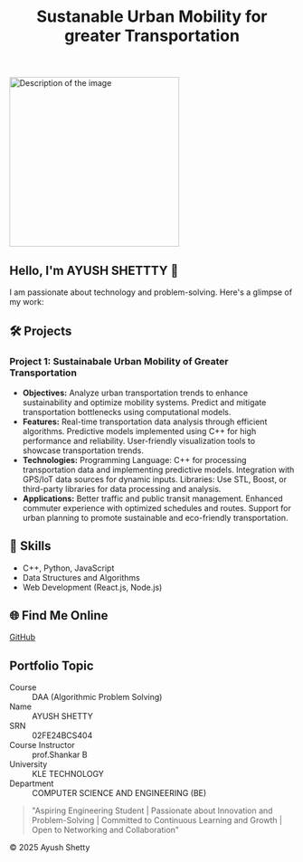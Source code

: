 <!DOCTYPE html>
<html lang="en">
<head>
    <meta charset="UTF-8">
    <meta name="viewport" content="width=device-width, initial-scale=1.0">
    <title>AYUSH SHETTY - Portfolio</title>
    <link rel="stylesheet" href="style.css">
</head>
<body>
    <header class="header">
        <h1>Sustanable Urban Mobility for greater Transportation</h1>
    </header>
    <main>
        <img src="images/images.jpg" alt="Description of the image" width="300">
        <section class="about">
            <h2>Hello, I'm <span class="highlight">AYUSH SHETTTY</span> 👋</h2>
            <p>I am passionate about technology and problem-solving. Here's a glimpse of my work:</p>
        </section>
        <section class="projects">
            <h2>🛠️ Projects</h2>
            <div class="project-card">
                <h3>Project 1: Sustainabale Urban Mobility of Greater Transportation</h3>
                <ul>
                    <li><strong>Objectives:</strong> Analyze urban transportation trends to enhance sustainability and optimize mobility systems.
                                                    Predict and mitigate transportation bottlenecks using computational models.</li>
                    <li><strong>Features:</strong> Real-time transportation data analysis through efficient algorithms.
Predictive models implemented using C++ for high performance and reliability.
User-friendly visualization tools to showcase transportation trends.</li>
                    <li><strong>Technologies:</strong> Programming Language: C++ for processing transportation data and implementing predictive models.
Integration with GPS/IoT data sources for dynamic inputs.
Libraries: Use STL, Boost, or third-party libraries for data processing and analysis.</li>
                    <li><strong>Applications:</strong> Better traffic and public transit management.
Enhanced commuter experience with optimized schedules and routes.
Support for urban planning to promote sustainable and eco-friendly transportation.</li>
                </ul>
            </div>
        </section>
        <section class="skills">
            <h2>🚀 Skills</h2>
            <ul>
                <li>C++, Python, JavaScript</li>
                <li>Data Structures and Algorithms</li>
                <li>Web Development (React.js, Node.js)</li>
            </ul>
        </section>
        <section class="find-me">
            <h2>🌐 Find Me Online</h2>
            <p><a href="https://github.com/ayushshetty" target="_blank">GitHub</a> </p>
        </section>
        <section class="details">
            <h2>Portfolio Topic</h2>
            <dl>
                <dt>Course</dt>
                <dd>DAA (Algorithmic Problem Solving)</dd>
                <dt>Name</dt>
                <dd>AYUSH SHETTY</dd>
                <dt>SRN</dt>
                <dd>02FE24BCS404</dd>
                <dt>Course Instructor</dt>
                <dd>prof.Shankar B</dd>
                <dt>University</dt>
                <dd>KLE TECHNOLOGY</dd>
                <dt>Department</dt>
                <dd>COMPUTER SCIENCE AND ENGINEERING (BE)</dd>
            </dl>
        </section>
        <blockquote>
            "Aspiring Engineering Student | Passionate about Innovation and Problem-Solving | Committed to Continuous Learning and Growth | Open to Networking and Collaboration"
        </blockquote>
    </main>
    <footer class="footer">
        <p>&copy; 2025 Ayush Shetty</p>
    </footer>
</body>
</html>
